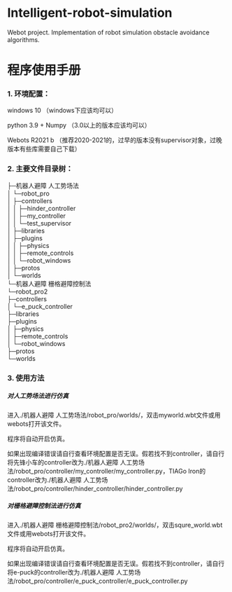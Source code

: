 # Intelligent-robot-simulation
Webot project. Implementation of robot simulation obstacle avoidance algorithms.

# 程序使用手册

### 1. 环境配置：

windows 10	（windows下应该均可以）

python 3.9 + Numpy	（3.0以上的版本应该均可以）

Webots R2021 b	（推荐2020-2021的，过早的版本没有supervisor对象，过晚版本有些库需要自己下载）



### 2. 主要文件目录树：

├─机器人避障 人工势场法 <br>
│  └─robot_pro <br>
│      ├─controllers <br>
│      │  ├─hinder_controller <br>
│      │  ├─my_controller <br>
│      │  └─test_supervisor <br>
│      ├─libraries <br>
│      ├─plugins <br>
│      │  ├─physics <br>
│      │  ├─remote_controls <br>
│      │  └─robot_windows <br>
│      ├─protos <br>
│      └─worlds <br>
└─机器人避障 栅格避障控制法 <br>
    └─robot_pro2 <br>
        ├─controllers <br>
        │  └─e_puck_controller <br>
        ├─libraries <br>
        ├─plugins <br>
        │  ├─physics <br>
        │  ├─remote_controls <br>
        │  └─robot_windows <br>
        ├─protos <br>
        └─worlds <br>



### 3. 使用方法

##### 对人工势场法进行仿真

进入./机器人避障 人工势场法/robot_pro/worlds/，双击myworld.wbt文件或用webots打开该文件。

程序将自动开启仿真。

如果出现编译错误请自行查看环境配置是否无误。假若找不到controller，请自行将先锋小车的controller改为./机器人避障 人工势场法/robot_pro/controller/my_controller/my_controller.py，TIAGo Iron的controller改为./机器人避障 人工势场法/robot_pro/controller/hinder_controller/hinder_controller.py



##### 对栅格避障控制法进行仿真

进入./机器人避障 栅格避障控制法/robot_pro2/worlds/，双击squre_world.wbt文件或用webots打开该文件。

程序将自动开启仿真。

如果出现编译错误请自行查看环境配置是否无误。假若找不到controller，请自行将e-puck的controller改为./机器人避障 人工势场法/robot_pro/controller/e_puck_controller/e_puck_controller.py

